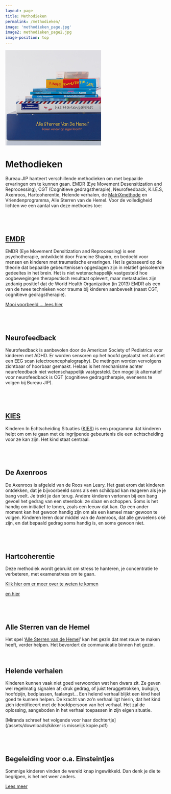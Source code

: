 ```yaml
---
layout: page
title: Methodieken
permalink: /methodieken/
image: 'methodieken_page.jpg'
image2: methodieken_page2.jpg
image-position: top
---
```


![](/uploads/versions/plaatje-bij-methodieken---x----300-299x---.jpg)

# Methodieken

Bureau JIP hanteert verschillende methodieken om met bepaalde ervaringen om te kunnen gaan. EMDR (Eye Movement Desensitization and Reprocessing), CGT (Cognitieve gedragstherapie), Neurofeedback, K.I.E.S, Axenroos, Hartcoherentie,&nbsp;Helende verhalen, de [MatriXmethode](http://matrixmethodeinstituut.nl/) en Vriendenprogramma, Alle Sterren van de Hemel.&nbsp;Voor de volledigheid lichten we een aantal van deze methodes toe:

## &nbsp;

## [EMDR](/assets/downloads/emdr-folder.pdf)

EMDR (Eye Movement Densitization and Reprocessing) is een psychotherapie, ontwikkeld door Francine Shapiro, en bedoeld voor mensen en kinderen met traumatische ervaringen. Het is gebaseerd op de theorie dat bepaalde gebeurtenissen opgeslagen zijn in relatief geisoleerde gedeeltes in het brein. Het is niet wetenschappelijk vastgesteld hoe oogbewegingen therapeutisch resultaat oplevert, maar metastudies zijn zodanig positief dat de World Health Organization (in 2013) EMDR als een van de twee technieken voor trauma bij kinderen aanbeveelt (naast CGT, cognitieve gedragstherapie).

[Mooi voorbeeld…..lees hier](/assets/downloads/emdr.pdf)

## &nbsp;

## Neurofeedback

Neurofeedback is aanbevolen door de American Society of Pediatrics voor kinderen met ADHD. Er worden sensoren op het hoofd geplaatst net als met een EEG scan (electroencephalography). De metingen worden vervolgens zichtbaar of hoorbaar gemaakt. Helaas is het mechanisme achter neurofeedback niet wetenschappelijk vastgesteld. Een mogelijk alternatief voor neurofeedback is CGT (cognitieve gedragstherapie, eveneens te volgen bij Bureau JIP).

## &nbsp;

## [KIES](https://youtu.be/LuwdKfD2-qY)

Kinderen In Echtscheiding Situaties ([KIES](http://kiesvoorhetkind.nl)) is een programma dat kinderen helpt om om te gaan met de ingrijpende gebeurtenis die een echtscheiding voor ze kan zijn. Het kind staat centraal.&nbsp;

## &nbsp;

## De Axenroos

De Axenroos is afgeleid van de Roos van Leary. Het gaat erom dat kinderen ontdekken, dat je bijvoorbeeld soms als een schildpad kan reageren als je je bang voelt. Je trekt je dan terug. Andere kinderen vertonen bij een bang gevoel het gedrag van een steenbok: ze slaan en schoppen. Soms is het handig om initiatief te tonen, zoals een leeuw dat kan. Op een ander moment kan het gewoon handig zijn om als een kameel maar gewoon te volgen. Kinderen leren door middel van de Axenroos, dat alle gevoelens ok&eacute; zijn, en dat bepaald gedrag soms handig is, en soms gewoon niet.

## &nbsp;

## Hartcoherentie

Deze methodiek wordt gebruikt om stress te hanteren, je concentratie te verbeteren, met examenstress om te gaan.

[Klik hier om er meer over te weten te komen](/assets/downloads/hartfocus.pdf)

[en hier](/assets/downloads/onzegevoelensenemoties.pdf)

## &nbsp;

## Alle Sterren van de Hemel

Het spel ‘[Alle Sterren van de Hemel](http://youtu.be/J8ji3LOJT6c)’ kan het gezin dat met rouw te maken heeft, verder helpen. Het bevordert de communicatie binnen het gezin.

&nbsp;

## Helende verhalen

Kinderen kunnen vaak niet goed verwoorden wat hen dwars zit. Ze geven wel regelmatig signalen af; druk gedrag, of juist teruggetrokken, buikpijn, hoofdpijn, bedplassen, faalangst… Een helend verhaal blijkt een kind heel goed te kunnen helpen. De kracht van zo’n verhaal ligt hierin, dat het kind zich identificeert met de hoofdpersoon van het verhaal. Het zal de oplossing, aangeboden in het verhaal toepassen in zijn eigen situatie.

[Miranda schreef het volgende voor haar dochtertje](/assets/downloads/kikker is misselijk kopie.pdf)

## &nbsp;

## Begeleiding voor o.a. Einsteintjes

Sommige kinderen vinden de wereld knap ingewikkeld. Dan denk je die te begrijpen, is het net weer anders.&nbsp;

[Lees meer](/assets/downloads/einstein-begeleiding.pdf)